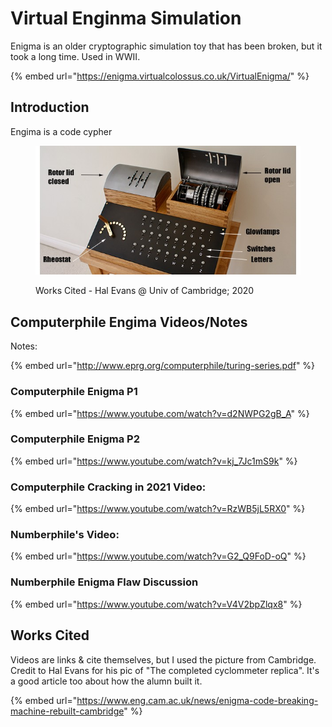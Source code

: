 # Virtual Enginma Simulation

Enigma is an older cryptographic simulation toy that has been broken, but it took a long time. Used in WWII.&#x20;

{% embed url="https://enigma.virtualcolossus.co.uk/VirtualEnigma/" %}

## Introduction

Engima is a code cypher

<figure><img src="../../../.gitbook/assets/image (6) (1) (1).png" alt=""><figcaption><p>Works Cited - Hal Evans @ Univ of Cambridge; 2020</p></figcaption></figure>

## Computerphile Engima Videos/Notes

Notes:

{% embed url="http://www.eprg.org/computerphile/turing-series.pdf" %}

### Computerphile Enigma P1

{% embed url="https://www.youtube.com/watch?v=d2NWPG2gB_A" %}

### Computerphile Enigma P2

{% embed url="https://www.youtube.com/watch?v=kj_7Jc1mS9k" %}

### Computerphile Cracking in 2021 Video:

{% embed url="https://www.youtube.com/watch?v=RzWB5jL5RX0" %}



### Numberphile's Video:

{% embed url="https://www.youtube.com/watch?v=G2_Q9FoD-oQ" %}

### Numberphile Enigma Flaw Discussion

{% embed url="https://www.youtube.com/watch?v=V4V2bpZlqx8" %}

## Works Cited

Videos are links & cite themselves, but I used the picture from Cambridge. Credit to Hal Evans for his pic of "The completed cyclommeter replica". It's a good article too about how the alumn built it.&#x20;

{% embed url="https://www.eng.cam.ac.uk/news/enigma-code-breaking-machine-rebuilt-cambridge" %}
